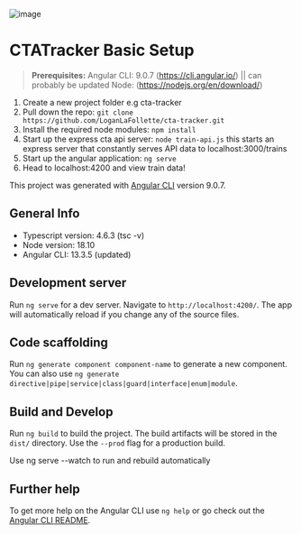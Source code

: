 ![image](https://user-images.githubusercontent.com/20171166/170888143-1fdcc7f1-32ae-4b73-baf9-5e46568c3fa6.png)


# CTATracker Basic Setup

>**Prerequisites:**
>Angular CLI: 9.0.7 (https://cli.angular.io/) || can probably be updated
>Node: (https://nodejs.org/en/download/)

1) Create a new project folder e.g cta-tracker
2) Pull down the repo: ```git clone https://github.com/LoganLaFollette/cta-tracker.git```
3) Install the required node modules: ```npm install```
4) Start up the express cta api server: ```node train-api.js``` this starts an express server that constantly serves API data to localhost:3000/trains
5) Start up the angular application: ```ng serve```
6) Head to localhost:4200 and view train data!

This project was generated with [Angular CLI](https://github.com/angular/angular-cli) version 9.0.7.

## General Info ##

- Typescript version: 4.6.3 (tsc -v)
- Node version:       18.10
- Angular CLI:        13.3.5 (updated)

## Development server

Run `ng serve` for a dev server. Navigate to `http://localhost:4200/`. The app will automatically reload if you change any of the source files.

## Code scaffolding

Run `ng generate component component-name` to generate a new component. You can also use `ng generate directive|pipe|service|class|guard|interface|enum|module`.

## Build and Develop

Run `ng build` to build the project. The build artifacts will be stored in the `dist/` directory. Use the `--prod` flag for a production build.

Use ng serve --watch to run and rebuild automatically

## Further help

To get more help on the Angular CLI use `ng help` or go check out the [Angular CLI README](https://github.com/angular/angular-cli/blob/master/README.md).
